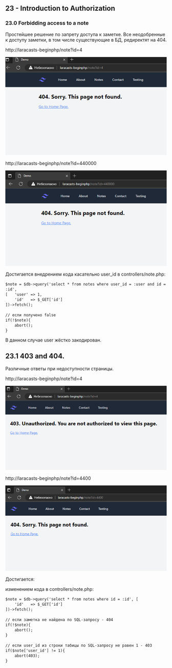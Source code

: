 ## 23 - Introduction to Authorization

### 23.0 Forbidding access to a note

Простейшее решение по запрету доступа к заметке. 
Все неодобренные к доступу заметки, в том числе существующие в БД, редиректят на 404.

http://laracasts-beginphp/note?id=4

<img src="./img/23. id4.png" alt="drawing" width="700"/>

http://laracasts-beginphp/note?id=440000

<img src="./img/23. id440000.png" alt="drawing" width="700"/>


Достигается внедрением кода касательно user_id в controllers/note.php:
```
$note = $db->query('select * from notes where user_id = :user and id = :id', 
[   'user' => 1,
    'id'   => $_GET['id']
])->fetch();

// если получено false
if(!$note){
    abort();
}
```
В данном случае user жёстко закодирован.

## 23.1 403 and 404.

Различные ответы при недоступности страницы.

http://laracasts-beginphp/note?id=4

<img src="./img/23.1-403.png" alt="drawing" width="700"/>

http://laracasts-beginphp/note?id=4400

<img src="./img/23.1-404.png" alt="drawing" width="700"/>

Достигается:

изменением кода в controllers/note.php:
```
$note = $db->query('select * from notes where id = :id', [
    'id'   => $_GET['id']
])->fetch();

// если заметка не найдена по SQL-запросу - 404
if(!$note){
    abort();
}

// если user_id из строки табицы по SQL-запросу не равен 1 - 403
if($note['user_id'] != 1){
    abort(403);
}

```


